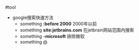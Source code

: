 #tool 

- google搜索快速方法
	- something **:before 2000**  2000年以前
	- something **site:jetbrains.com**  在jetbrain网站范围内搜索
	- something **-microsoft**  排除微软
	- something @
